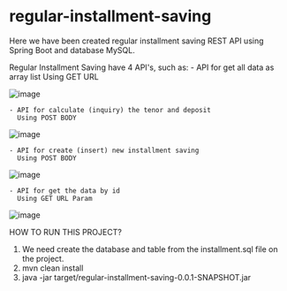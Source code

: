 # regular-installment-saving
Here we have been created regular installment saving REST API using Spring Boot and database MySQL.

Regular Installment Saving have 4 API's, such as:
    - API for get all data as array list 
      Using GET URL
  
![image](https://user-images.githubusercontent.com/30804094/136701222-e00200dc-3c63-4c5e-aff1-010635d99a4d.png)

    - API for calculate (inquiry) the tenor and deposit
      Using POST BODY
  
![image](https://user-images.githubusercontent.com/30804094/136701267-42c93059-1207-4c32-adcc-66e019190a9f.png)

    - API for create (insert) new installment saving
      Using POST BODY
  
![image](https://user-images.githubusercontent.com/30804094/136701330-e392ad34-052d-47ae-a1b3-99dc14640aa2.png)

    - API for get the data by id
      Using GET URL Param
  
![image](https://user-images.githubusercontent.com/30804094/136701390-24d5b0dc-8aa0-43f9-9723-da82d531d49d.png)


HOW TO RUN THIS PROJECT?
1. We need create the database and table from the installment.sql file on the project.
2. mvn clean install 
3. java -jar target/regular-installment-saving-0.0.1-SNAPSHOT.jar
